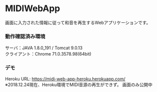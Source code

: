 MIDIWebApp
====
画面に入力された情報に従って和音を再生するWebアプリケーションです。

### 動作確認済み環境
サーバ：JAVA 1.8.0_191 / Tomcat 9.0.13  
クライアント：Chrome 71.0.3578.98(64bit)
  
### デモ
Heroku URL: https://midi-web-app-heroku.herokuapp.com/  
※2018.12.24現在、Heroku環境でMIDI音源の再生ができず。
画面のみ公開中
